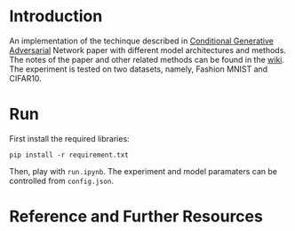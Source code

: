 # Introduction

An implementation of the techinque described in [Conditional Generative Adversarial](https://arxiv.org/pdf/1411.1784.pdf) Network paper with different model architectures and methods. The notes of the paper and other related methods can be found in the [wiki](https://github.com/uzi0espil/research-papers-implementation/wiki/Conditional-Generative-Adversarial-Network). The experiment is tested on two datasets, namely, Fashion MNIST and CIFAR10.

# Run

First install the required libraries:

~~~shell
pip install -r requirement.txt
~~~

Then, play with `run.ipynb`. The experiment and model paramaters can be controlled from `config.json`.


# Reference and Further Resources

